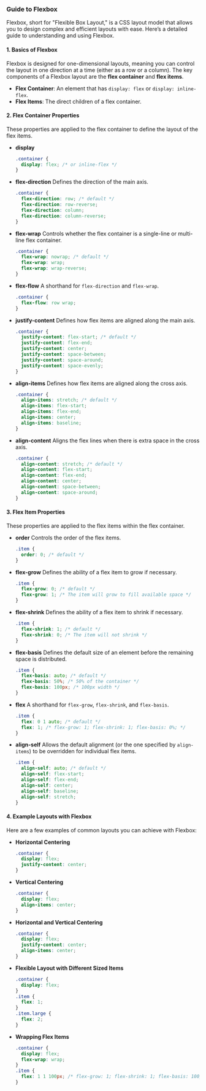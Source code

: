 ### Guide to Flexbox

Flexbox, short for "Flexible Box Layout," is a CSS layout model that allows you to design complex and efficient layouts with ease. Here’s a detailed guide to understanding and using Flexbox.

#### 1. Basics of Flexbox

Flexbox is designed for one-dimensional layouts, meaning you can control the layout in one direction at a time (either as a row or a column). The key components of a Flexbox layout are the **flex container** and **flex items**.

- **Flex Container**: An element that has `display: flex` or `display: inline-flex`.
- **Flex Items**: The direct children of a flex container.

#### 2. Flex Container Properties

These properties are applied to the flex container to define the layout of the flex items.

- **display**
  ```css
  .container {
    display: flex; /* or inline-flex */
  }
  ```

- **flex-direction**
  Defines the direction of the main axis.
  ```css
  .container {
    flex-direction: row; /* default */
    flex-direction: row-reverse;
    flex-direction: column;
    flex-direction: column-reverse;
  }
  ```

- **flex-wrap**
  Controls whether the flex container is a single-line or multi-line flex container.
  ```css
  .container {
    flex-wrap: nowrap; /* default */
    flex-wrap: wrap;
    flex-wrap: wrap-reverse;
  }
  ```

- **flex-flow**
  A shorthand for `flex-direction` and `flex-wrap`.
  ```css
  .container {
    flex-flow: row wrap;
  }
  ```

- **justify-content**
  Defines how flex items are aligned along the main axis.
  ```css
  .container {
    justify-content: flex-start; /* default */
    justify-content: flex-end;
    justify-content: center;
    justify-content: space-between;
    justify-content: space-around;
    justify-content: space-evenly;
  }
  ```

- **align-items**
  Defines how flex items are aligned along the cross axis.
  ```css
  .container {
    align-items: stretch; /* default */
    align-items: flex-start;
    align-items: flex-end;
    align-items: center;
    align-items: baseline;
  }
  ```

- **align-content**
  Aligns the flex lines when there is extra space in the cross axis.
  ```css
  .container {
    align-content: stretch; /* default */
    align-content: flex-start;
    align-content: flex-end;
    align-content: center;
    align-content: space-between;
    align-content: space-around;
  }
  ```

#### 3. Flex Item Properties

These properties are applied to the flex items within the flex container.

- **order**
  Controls the order of the flex items.
  ```css
  .item {
    order: 0; /* default */
  }
  ```

- **flex-grow**
  Defines the ability of a flex item to grow if necessary.
  ```css
  .item {
    flex-grow: 0; /* default */
    flex-grow: 1; /* The item will grow to fill available space */
  }
  ```

- **flex-shrink**
  Defines the ability of a flex item to shrink if necessary.
  ```css
  .item {
    flex-shrink: 1; /* default */
    flex-shrink: 0; /* The item will not shrink */
  }
  ```

- **flex-basis**
  Defines the default size of an element before the remaining space is distributed.
  ```css
  .item {
    flex-basis: auto; /* default */
    flex-basis: 50%; /* 50% of the container */
    flex-basis: 100px; /* 100px width */
  }
  ```

- **flex**
  A shorthand for `flex-grow`, `flex-shrink`, and `flex-basis`.
  ```css
  .item {
    flex: 0 1 auto; /* default */
    flex: 1; /* flex-grow: 1; flex-shrink: 1; flex-basis: 0%; */
  }
  ```

- **align-self**
  Allows the default alignment (or the one specified by `align-items`) to be overridden for individual flex items.
  ```css
  .item {
    align-self: auto; /* default */
    align-self: flex-start;
    align-self: flex-end;
    align-self: center;
    align-self: baseline;
    align-self: stretch;
  }
  ```

#### 4. Example Layouts with Flexbox

Here are a few examples of common layouts you can achieve with Flexbox:

- **Horizontal Centering**
  ```css
  .container {
    display: flex;
    justify-content: center;
  }
  ```

- **Vertical Centering**
  ```css
  .container {
    display: flex;
    align-items: center;
  }
  ```

- **Horizontal and Vertical Centering**
  ```css
  .container {
    display: flex;
    justify-content: center;
    align-items: center;
  }
  ```

- **Flexible Layout with Different Sized Items**
  ```css
  .container {
    display: flex;
  }
  .item {
    flex: 1;
  }
  .item.large {
    flex: 2;
  }
  ```

- **Wrapping Flex Items**
  ```css
  .container {
    display: flex;
    flex-wrap: wrap;
  }
  .item {
    flex: 1 1 100px; /* flex-grow: 1; flex-shrink: 1; flex-basis: 100px; */
  }
  ```

